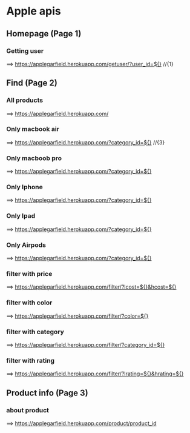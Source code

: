 # Apple apis


## Homepage (Page 1)

 ### Getting user
  
 ==> https://applegarfield.herokuapp.com/getuser/?user_id=${}  //{1}



## Find (Page 2)

 ### All products

 ==> https://applegarfield.herokuapp.com/

 ### Only macbook air

 ==>  https://applegarfield.herokuapp.com/?category_id=${} //{3}

 ### Only macboob pro

 ==>  https://applegarfield.herokuapp.com/?category_id=${}

 ### Only Iphone 

 ==>  https://applegarfield.herokuapp.com/?category_id=${}

 ### Only Ipad

 ==>  https://applegarfield.herokuapp.com/?category_id=${}

  ### Only Airpods

 ==>  https://applegarfield.herokuapp.com/?category_id=${}

 ### filter with price

 ==>  https://applegarfield.herokuapp.com/filter/?lcost=${}&hcost=${}

 ### filter with color

 ==>  https://applegarfield.herokuapp.com/filter/?color=${}

 ### filter with category 

 ==>  https://applegarfield.herokuapp.com/filter/?category_id=${}

 ### filter with rating

 ==>  https://applegarfield.herokuapp.com/filter/?lrating=${}&hrating=${}



 ## Product info (Page 3)

 ### about product

 ==>  https://applegarfield.herokuapp.com/product/product_id


